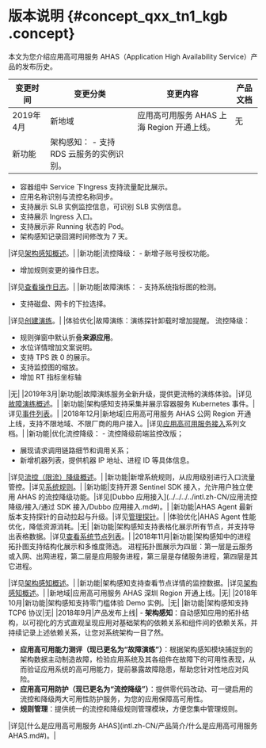 # 版本说明 {#concept_qxx_tn1_kgb .concept}

本文为您介绍应用高可用服务 AHAS（Application High Availability Service）产品的发布历史。

|变更时间|变更分类|变更内容|产品文档|
|----|----|----|----|
|2019年4月|新地域|应用高可用服务 AHAS 上海 Region 开通上线。|无|
|新功能|架构感知： -   支持 RDS 云服务的实例识别。
-   容器组中 Service 下Ingress 支持流量配比展示。
-   应用名称识别与流控名称同步。
-   支持展示 SLB 实例监控信息，可识别 SLB 实例信息。
-   支持展示 Ingress 入口。
-   支持展示非 Running 状态的 Pod。
-   架构感知记录回溯时间修改为 7 天。

 |详见[架构感知概述](../../../../intl.zh-CN/架构感知/架构感知概述.md#)。|
|新功能|流控降级： -   新增子账号授权功能。
-   增加规则变更的操作日志。

 |详见[查看操作日志](../../../../intl.zh-CN/应用流控降级/控制台指南/实时监控应用数据.md#section_kg4_nty_3hb)。|
|新功能|故障演练： -   支持系统指标图的检测。
-   支持磁盘、网卡的下拉选择。

 |详见[创建演练](../../../../intl.zh-CN/故障演练/创建演练.md#)。|
|体验优化|故障演练：演练探针卸载时增加提醒。 流控降级：

-   规则弹窗中默认折叠**来源应用**。
-   水位详情增加文案说明。
-   支持 TPS 跌 0 的展示。
-   支持监控图的缩放。
-   增加 RT 指标坐标轴

 |无|
|2019年3月|新功能|故障演练服务全新升级，提供更流畅的演练体验。|详见[故障演练概述](../../../../intl.zh-CN/故障演练/故障演练概述.md#)。|
|新功能|架构感知支持采集并展示容器服务 Kubernetes 事件。|详见[事件列表](../../../../intl.zh-CN/架构感知/事件列表.md#)。|
|2018年12月|新地域|应用高可用服务 AHAS 公网 Region 开通上线，支持不限地域、不限厂商的用户接入。|详见[应用高可用服务接入](../../../../intl.zh-CN/架构感知/接入/应用高可用服务接入概述.md#)系列文档。|
|新功能|优化流控降级： -   流控降级前端监控改版；
-   展现请求调用链路细节和调用关系；
-   新增机器列表，提供机器 IP 地址、进程 ID 等具体信息。

 |详见[流控（限流）降级概述](../../../../intl.zh-CN/应用流控降级/流控（限流）降级概述.md#)。|
|新功能|新增系统规则，从应用级别进行入口流量管控。|详见[系统规则](../../../../intl.zh-CN/应用流控降级/控制台指南/系统规则.md#)。|
|新功能|支持开源 Sentinel SDK 接入，允许用户独立使用 AHAS 的流控降级功能。|详见[Dubbo 应用接入](../../../../intl.zh-CN/应用流控降级/接入/通过 SDK 接入/Dubbo 应用接入.md#)。|
|新功能|AHAS Agent 最新版本支持探针的自动拉起与升级。|详见[管理探针](../../../../intl.zh-CN/管理/管理探针.md#)。|
|体验优化|AHAS Agent 性能优化，降低资源消耗。|无|
|新功能|架构感知支持表格化展示所有节点，并支持导出表格数据。|详见[查看系统节点列表](../../../../intl.zh-CN/架构感知/查看系统节点列表.md#)。|
|2018年11月|新功能|架构感知中的进程拓扑图支持结构化展示和多维度筛选。 进程拓扑图展示为四层：第一层是云服务或入网、出网进程，第二层是应用服务进程，第三层是存储服务进程，第四层是其它进程。

 |详见[架构感知概述](../../../../intl.zh-CN/架构感知/架构感知概述.md#)。|
|新功能|架构感知支持查看节点详情的监控数据。|详见[架构感知概述](../../../../intl.zh-CN/架构感知/架构感知概述.md#)。|
|新地域|应用高可用服务 AHAS 深圳 Region 开通上线。|无|
|2018年10月|新功能|架构感知支持零门槛体验 Demo 实例。|无|
|新功能|架构感知支持 TCP6 协议|无|
|2018年9月|产品发布上线| -   **架构感知**：自动感知应用的拓扑结构，以可视化的方式直观呈现应用对基础架构的依赖关系和组件间的依赖关系，并持续记录上述依赖关系，让您对系统架构一目了然。
-   **应用高可用能力测评（现已更名为“故障演练”）**：根据架构感知模块捕捉到的架构数据主动制造故障，检验应用系统及其各组件在故障下的可用性表现，从而验证应用系统的高可用能力，提前暴露故障隐患，帮助您针对性地应对风险。
-   **应用高可用防护（现已更名为“流控降级”）**：提供零代码改动、可一键启用的流控和降级两大可用性防护服务，为您的应用保障高可用性。
-   **规则管理**：提供统一的流控和降级规则管理模块，方便您集中管理规则。

 |详见[什么是应用高可用服务 AHAS](intl.zh-CN/产品简介/什么是应用高可用服务 AHAS.md#)。|

